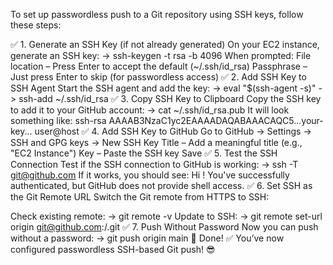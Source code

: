 To set up passwordless push to a Git repository using SSH keys, follow these steps:

✅ 1. Generate an SSH Key (if not already generated)
On your EC2 instance, generate an SSH key:
-> ssh-keygen -t rsa -b 4096
When prompted:
File location – Press Enter to accept the default (~/.ssh/id_rsa)
Passphrase – Just press Enter to skip (for passwordless access)
✅ 2. Add SSH Key to SSH Agent
Start the SSH agent and add the key:
-> eval "$(ssh-agent -s)"
-> ssh-add ~/.ssh/id_rsa
✅ 3. Copy SSH Key to Clipboard
Copy the SSH key to add it to your GitHub account:
-> cat ~/.ssh/id_rsa.pub
It will look something like:
ssh-rsa AAAAB3NzaC1yc2EAAAADAQABAAACAQC5...your-key... user@host
✅ 4. Add SSH Key to GitHub
Go to GitHub → Settings → SSH and GPG keys → New SSH Key
Title – Add a meaningful title (e.g., "EC2 Instance")
Key – Paste the SSH key
Save
✅ 5. Test the SSH Connection
Test if the SSH connection to GitHub is working:
-> ssh -T git@github.com
If it works, you should see:
Hi <your-username>! You've successfully authenticated, but GitHub does not provide shell access.
✅ 6. Set SSH as the Git Remote URL
Switch the Git remote from HTTPS to SSH:

Check existing remote:
-> git remote -v
Update to SSH:
-> git remote set-url origin git@github.com:<username>/<repo>.git
✅ 7. Push Without Password
Now you can push without a password:
-> git push origin main
🚀 Done!
✅ You’ve now configured passwordless SSH-based Git push! 😎



